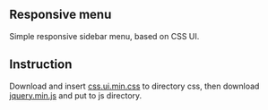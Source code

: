 ## Responsive menu

Simple responsive sidebar menu, based on CSS UI.

## Instruction

Download and insert [css.ui.min.css](https://github.com/css-ui/cssui/tree/master/src/min) to directory css, then download [jquery.min.js](https://jquery.com/download/) and put to js directory.
